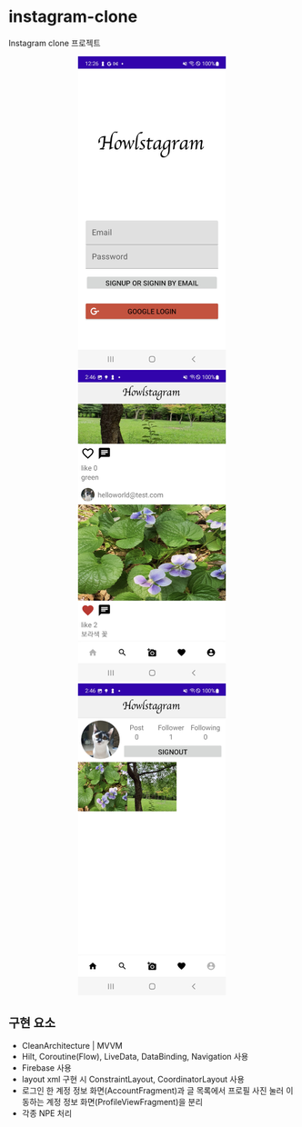 # instagram-clone
Instagram clone 프로젝트 

<p align="center">
    <img src="./img/Instagram-clone_login.jpg" width="260">
    <img src="./img/Instagram-clone_feed.jpg" width="260">
    <img src="./img/Instagram-clone_account.jpg" width="260">
</p>

## 구현 요소
* CleanArchitecture | MVVM 
* Hilt, Coroutine(Flow), LiveData, DataBinding, Navigation 사용
* Firebase 사용
* layout xml 구현 시 ConstraintLayout, CoordinatorLayout 사용
* 로그인 한 계정 정보 화면(AccountFragment)과 글 목록에서 프로필 사진 눌러 이동하는 계정 정보 화면(ProfileViewFragment)을 분리
* 각종 NPE 처리
